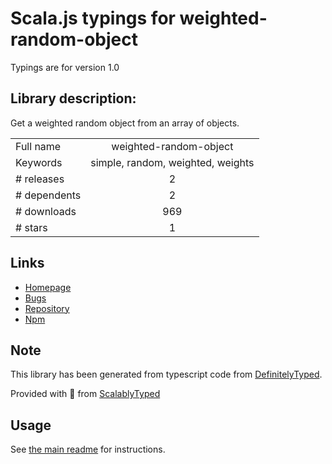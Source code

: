 
# Scala.js typings for weighted-random-object

Typings are for version 1.0

## Library description:
Get a weighted random object from an array of objects.

|                    |                 |
| ------------------ | :-------------: |
| Full name          | weighted-random-object |
| Keywords           | simple, random, weighted, weights |
| # releases         | 2 |
| # dependents       | 2 |
| # downloads        | 969 |
| # stars            | 1 |

## Links
- [Homepage](https://github.com/misund/weighted-random-object#readme)
- [Bugs](https://github.com/misund/weighted-random-object/issues)
- [Repository](https://github.com/misund/weighted-random-object)
- [Npm](https://www.npmjs.com/package/weighted-random-object)
    


## Note
This library has been generated from typescript code from [DefinitelyTyped](https://definitelytyped.org).

Provided with :purple_heart: from [ScalablyTyped](https://github.com/oyvindberg/ScalablyTyped)

## Usage
See [the main readme](../../readme.md) for instructions.


